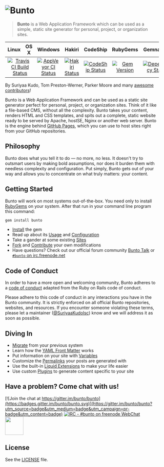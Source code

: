 # ![Bunto](https://cloud.githubusercontent.com/assets/5073946/9288138/f4335fee-4337-11e5-9a28-068900097035.png)
> **Bunto** is a Web Application Framework which can be used as a simple, static site generator for personal, project, or organization sites. 

<table>
  <thead>
    <tr>
      <th>Linux</th>
      <th>OS X</th>
      <th>Windows</th>
      <th>Hakiri</th>
      <th>CodeShip</th>
      <th>RubyGems</th>
      <th>Gemnasium</th>
    </tr>
  </thead>
  <tbody>
    <tr>
      <td colspan="2" align="center">
        <a href="https://travis-ci.org/bunto/bunto"><img src="https://travis-ci.org/bunto/bunto.svg?branch=master" alt="Travis CI Build Status"></a>
      </td>
      <td align="center">
        <a href="https://ci.appveyor.com/project/SuriyaaKudoIsc/bunto"><img src="https://ci.appveyor.com/api/projects/status/ek5i61t9t85e5kbg?svg=true" alt="AppVeyor CI Status"></a>
      </td>
      <td align="center">
        <a href="https://hakiri.io/github/bunto/bunto/master"><img src="https://hakiri.io/github/bunto/bunto/master.svg" alt="Hakiri Status"></a>
      </td>
      <td align="center">
        <a href="https://codeship.com/projects/129378"><img src="https://codeship.com/projects/08e147e0-a427-0133-caa4-324d11c03594/status?branch=master" alt="CodeShip Status"></a>
      </td>
      <td align="center">
        <a href="https://rubygems.org/gems/bunto"><img src="https://img.shields.io/gem/v/bunto.svg" alt="Gem Version"></a>
      </td>
      <td align="center">
        <a href="https://gemnasium.com/bunto/bunto"><img src="https://gemnasium.com/bunto/bunto.svg" alt="Dependency Status"></a>
      </td>
    </tr>
  </tbody>
</table>

By Suriyaa Kudo, Tom Preston-Werner, Parker Moore and many [awesome contributors](https://github.com/bunto/bunto/graphs/contributors)!

Bunto is a Web Application Framework and can be used as a static site generator perfect for personal, project, or organization sites. Think of it like a file-based CMS, without all the complexity. Bunto takes your content, renders HTML and CSS templates, and spits out a complete, static website ready to be served by Apache, hostSE, Nginx or another web server. Bunto is the engine behind [GitHub Pages](https://pages.github.com), which you can use to host sites right from your GitHub repositories.

## Philosophy

Bunto does what you tell it to do — no more, no less. It doesn't try to outsmart users by making bold assumptions, nor does it burden them with needless complexity and configuration. Put simply, Bunto gets out of your way and allows you to concentrate on what truly matters: your content.

## Getting Started

Bunto will work on most systems out-of-the-box. You need only to install [RubyGems](https://rubygems.org/pages/download) on your system.
After that run in your command line program this command:

``` bash
gem install bunto
```

* [Install](https://bunto.github.io/docs/installation/) the gem
* Read up about its [Usage](https://bunto.github.io/docs/usage/) and [Configuration](https://bunto.github.io/docs/configuration/)
* Take a gander at some existing [Sites](https://wiki.github.com/bunto/bunto/sites)
* [Fork](https://github.com/bunto/bunto/fork) and [Contribute](https://bunto.github.io/docs/contributing/) your own modifications
* Have questions? Check out our official forum community [Bunto Talk](https://bunto.github.io/talk/) or [`#bunto` on irc.freenode.net](https://botbot.me/freenode/bunto/)

## Code of Conduct

In order to have a more open and welcoming community, Bunto adheres to a
[code of conduct](CONDUCT.markdown) adapted from the Ruby on Rails code of
conduct.

Please adhere to this code of conduct in any interactions you have in the
Bunto community. It is strictly enforced on all official Bunto
repositories, websites, and resources. If you encounter someone violating
these terms, please let a maintainer ([@SuriyaaKudoIsc](https://github.com/SuriyaaKudoIsc)) know
and we will address it as soon as possible.

## Diving In

* [Migrate](https://bunto-import.tk/docs/home/) from your previous system
* Learn how the [YAML Front Matter](https://bunto.github.io/docs/frontmatter/) works
* Put information on your site with [Variables](https://bunto.github.io/docs/variables/)
* Customize the [Permalinks](https://bunto.github.io/docs/permalinks/) your posts are generated with
* Use the built-in [Liquid Extensions](https://bunto.github.io/docs/templates/) to make your life easier
* Use custom [Plugins](https://bunto.github.io/docs/plugins/) to generate content specific to your site

## Have a problem? Come chat with us!
[![Join the chat at https://gitter.im/bunto/bunto](https://badges.gitter.im/bunto/bunto.svg)](https://gitter.im/bunto/bunto?utm_source=badge&utm_medium=badge&utm_campaign=pr-badge&utm_content=badge)
[![IRC - #bunto on freenode WebChat](https://img.shields.io/badge/freenode-bunto-yellowgreen.svg?style=flat)](http://webchat.freenode.net/?channels=bunto)
[<img src="https://upload.wikimedia.org/wikipedia/commons/0/06/Facebook.svg" width="60">](https://www.facebook.com/groups/BuntoWAF)

## License

See the [LICENSE](https://github.com/bunto/bunto/blob/master/LICENSE) file.
